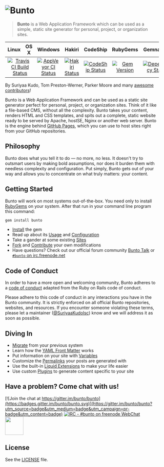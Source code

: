 # ![Bunto](https://cloud.githubusercontent.com/assets/5073946/9288138/f4335fee-4337-11e5-9a28-068900097035.png)
> **Bunto** is a Web Application Framework which can be used as a simple, static site generator for personal, project, or organization sites. 

<table>
  <thead>
    <tr>
      <th>Linux</th>
      <th>OS X</th>
      <th>Windows</th>
      <th>Hakiri</th>
      <th>CodeShip</th>
      <th>RubyGems</th>
      <th>Gemnasium</th>
    </tr>
  </thead>
  <tbody>
    <tr>
      <td colspan="2" align="center">
        <a href="https://travis-ci.org/bunto/bunto"><img src="https://travis-ci.org/bunto/bunto.svg?branch=master" alt="Travis CI Build Status"></a>
      </td>
      <td align="center">
        <a href="https://ci.appveyor.com/project/SuriyaaKudoIsc/bunto"><img src="https://ci.appveyor.com/api/projects/status/ek5i61t9t85e5kbg?svg=true" alt="AppVeyor CI Status"></a>
      </td>
      <td align="center">
        <a href="https://hakiri.io/github/bunto/bunto/master"><img src="https://hakiri.io/github/bunto/bunto/master.svg" alt="Hakiri Status"></a>
      </td>
      <td align="center">
        <a href="https://codeship.com/projects/129378"><img src="https://codeship.com/projects/08e147e0-a427-0133-caa4-324d11c03594/status?branch=master" alt="CodeShip Status"></a>
      </td>
      <td align="center">
        <a href="https://rubygems.org/gems/bunto"><img src="https://img.shields.io/gem/v/bunto.svg" alt="Gem Version"></a>
      </td>
      <td align="center">
        <a href="https://gemnasium.com/bunto/bunto"><img src="https://gemnasium.com/bunto/bunto.svg" alt="Dependency Status"></a>
      </td>
    </tr>
  </tbody>
</table>

By Suriyaa Kudo, Tom Preston-Werner, Parker Moore and many [awesome contributors](https://github.com/bunto/bunto/graphs/contributors)!

Bunto is a Web Application Framework and can be used as a static site generator perfect for personal, project, or organization sites. Think of it like a file-based CMS, without all the complexity. Bunto takes your content, renders HTML and CSS templates, and spits out a complete, static website ready to be served by Apache, hostSE, Nginx or another web server. Bunto is the engine behind [GitHub Pages](https://pages.github.com), which you can use to host sites right from your GitHub repositories.

## Philosophy

Bunto does what you tell it to do — no more, no less. It doesn't try to outsmart users by making bold assumptions, nor does it burden them with needless complexity and configuration. Put simply, Bunto gets out of your way and allows you to concentrate on what truly matters: your content.

## Getting Started

Bunto will work on most systems out-of-the-box. You need only to install [RubyGems](https://rubygems.org/pages/download) on your system.
After that run in your command line program this command:

``` bash
gem install bunto
```

* [Install](https://bunto.github.io/docs/installation/) the gem
* Read up about its [Usage](https://bunto.github.io/docs/usage/) and [Configuration](https://bunto.github.io/docs/configuration/)
* Take a gander at some existing [Sites](https://wiki.github.com/bunto/bunto/sites)
* [Fork](https://github.com/bunto/bunto/fork) and [Contribute](https://bunto.github.io/docs/contributing/) your own modifications
* Have questions? Check out our official forum community [Bunto Talk](https://bunto.github.io/talk/) or [`#bunto` on irc.freenode.net](https://botbot.me/freenode/bunto/)

## Code of Conduct

In order to have a more open and welcoming community, Bunto adheres to a
[code of conduct](CONDUCT.markdown) adapted from the Ruby on Rails code of
conduct.

Please adhere to this code of conduct in any interactions you have in the
Bunto community. It is strictly enforced on all official Bunto
repositories, websites, and resources. If you encounter someone violating
these terms, please let a maintainer ([@SuriyaaKudoIsc](https://github.com/SuriyaaKudoIsc)) know
and we will address it as soon as possible.

## Diving In

* [Migrate](https://bunto-import.tk/docs/home/) from your previous system
* Learn how the [YAML Front Matter](https://bunto.github.io/docs/frontmatter/) works
* Put information on your site with [Variables](https://bunto.github.io/docs/variables/)
* Customize the [Permalinks](https://bunto.github.io/docs/permalinks/) your posts are generated with
* Use the built-in [Liquid Extensions](https://bunto.github.io/docs/templates/) to make your life easier
* Use custom [Plugins](https://bunto.github.io/docs/plugins/) to generate content specific to your site

## Have a problem? Come chat with us!
[![Join the chat at https://gitter.im/bunto/bunto](https://badges.gitter.im/bunto/bunto.svg)](https://gitter.im/bunto/bunto?utm_source=badge&utm_medium=badge&utm_campaign=pr-badge&utm_content=badge)
[![IRC - #bunto on freenode WebChat](https://img.shields.io/badge/freenode-bunto-yellowgreen.svg?style=flat)](http://webchat.freenode.net/?channels=bunto)
[<img src="https://upload.wikimedia.org/wikipedia/commons/0/06/Facebook.svg" width="60">](https://www.facebook.com/groups/BuntoWAF)

## License

See the [LICENSE](https://github.com/bunto/bunto/blob/master/LICENSE) file.
